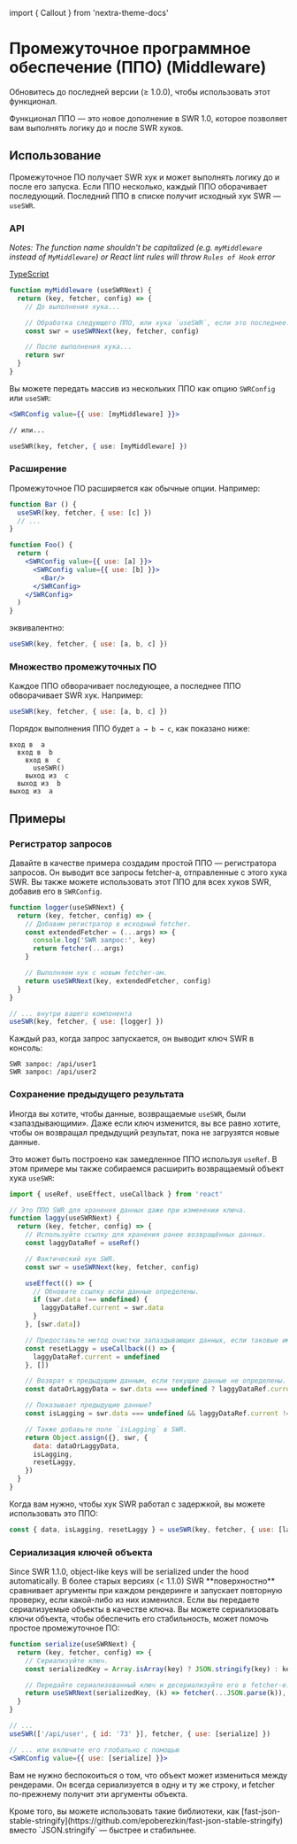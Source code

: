 import { Callout } from 'nextra-theme-docs'

# Промежуточное программное обеспечение (ППО) (Middleware)

<Callout>
  Обновитесь до последней версии (≥ 1.0.0), чтобы использовать этот функционал.
</Callout>

Функционал ППО — это новое дополнение в SWR 1.0, которое позволяет вам выполнять логику до и после SWR хуков.

## Использование

Промежуточное ПО получает SWR хук и может выполнять логику до и после его запуска. Если ППО несколько, каждый ППО оборачивает последующий. Последний ППО в списке получит исходный хук SWR — `useSWR`.

### API

_Notes: The function name shouldn't be capitalized (e.g. `myMiddleware` instead of `MyMiddleware`) or React lint rules will throw `Rules of Hook` error_

[TypeScript](https://swr.vercel.app/docs/typescript#middleware-types)

```jsx
function myMiddleware (useSWRNext) {
  return (key, fetcher, config) => {
    // До выполнения хука...

    // Обработка следующего ППО, или хука `useSWR`, если это последнее.
    const swr = useSWRNext(key, fetcher, config)

    // После выполнения хука...
    return swr
  }
}
```

Вы можете передать массив из нескольких ППО как опцию `SWRConfig` или `useSWR`:

```jsx
<SWRConfig value={{ use: [myMiddleware] }}>

// или...

useSWR(key, fetcher, { use: [myMiddleware] })
```

### Расширение

Промежуточное ПО расширяется как обычные опции. Например:

```jsx
function Bar () {
  useSWR(key, fetcher, { use: [c] })
  // ...
}

function Foo() {
  return (
    <SWRConfig value={{ use: [a] }}>
      <SWRConfig value={{ use: [b] }}>
        <Bar/>
      </SWRConfig>
    </SWRConfig>
  )
}
```

эквивалентно:

```js
useSWR(key, fetcher, { use: [a, b, c] })
```

### Множество промежуточных ПО

Каждое ППО обворачивает последующее, а последнее ППО обворачивает SWR хук. Например:

```jsx
useSWR(key, fetcher, { use: [a, b, c] })
```

Порядок выполнения ППО будет `a → b → c`, как показано ниже:

```plaintext
вход в  a
  вход в  b
    вход в  c
      useSWR()
    выход из  c
  выход из  b
выход из  a
```

## Примеры

### Регистратор запросов

Давайте в качестве примера создадим простой ППО — регистратора запросов. Он выводит все запросы fetcher-а, отправленные с этого хука SWR. Вы также можете использовать этот ППО для всех хуков SWR, добавив его в `SWRConfig`.

```jsx
function logger(useSWRNext) {
  return (key, fetcher, config) => {
    // Добавим регистратор в исходный fetcher.
    const extendedFetcher = (...args) => {
      console.log('SWR запрос:', key)
      return fetcher(...args)
    }

    // Выполняем хук с новым fetcher-ом.
    return useSWRNext(key, extendedFetcher, config)
  }
}

// ... внутри вашего компонента
useSWR(key, fetcher, { use: [logger] })
```

Каждый раз, когда запрос запускается, он выводит ключ SWR в консоль:

```plaintext
SWR запрос: /api/user1
SWR запрос: /api/user2
```

### Сохранение предыдущего результата

Иногда вы хотите, чтобы данные, возвращаемые `useSWR`, были «запаздывающими». Даже если ключ изменится, вы все равно хотите, чтобы он возвращал предыдущий результат, пока не загрузятся новые данные.

Это может быть построено как замедленное ППО используя `useRef`. В этом примере мы также собираемся расширить возвращаемый объект хука `useSWR`:

```jsx
import { useRef, useEffect, useCallback } from 'react'

// Это ППО SWR для хранения данных даже при изменении ключа.
function laggy(useSWRNext) {
  return (key, fetcher, config) => {
    // Используйте ссылку для хранения ранее возвращённых данных.
    const laggyDataRef = useRef()

    // Фактический хук SWR.
    const swr = useSWRNext(key, fetcher, config)

    useEffect(() => {
      // Обновите ссылку если данные определены.
      if (swr.data !== undefined) {
        laggyDataRef.current = swr.data
      }
    }, [swr.data])

    // Предоставьте метод очистки запаздывающих данных, если таковые имеются.
    const resetLaggy = useCallback(() => {
      laggyDataRef.current = undefined
    }, [])

    // Возврат к предыдущим данным, если текущие данные не определены.
    const dataOrLaggyData = swr.data === undefined ? laggyDataRef.current : swr.data

    // Показывает предыдущие данные?
    const isLagging = swr.data === undefined && laggyDataRef.current !== undefined

    // Также добавьте поле `isLagging` в SWR.
    return Object.assign({}, swr, {
      data: dataOrLaggyData,
      isLagging,
      resetLaggy,
    })
  }
}
```

Когда вам нужно, чтобы хук SWR работал с задержкой, вы можете использовать это ППО:

```js
const { data, isLagging, resetLaggy } = useSWR(key, fetcher, { use: [laggy] })
```

### Сериализация ключей объекта

<Callout>
  Since SWR 1.1.0, object-like keys will be serialized under the hood automatically. 
</Callout>

<Callout emoji="⚠️">
  В более старых версиях (< 1.1.0) SWR **поверхностно** сравнивает аргументы при каждом рендеринге и запускает повторную проверку, если какой-либо из них изменился.
  Если вы передаете сериализуемые объекты в качестве ключа. Вы можете сериализовать ключи объекта, чтобы обеспечить его стабильность, может помочь простое промежуточное ПО:
</Callout>

```jsx
function serialize(useSWRNext) {
  return (key, fetcher, config) => {
    // Сериализуйте ключ.
    const serializedKey = Array.isArray(key) ? JSON.stringify(key) : key

    // Передайте сериализованный ключ и десериализуйте его в fetcher-е.
    return useSWRNext(serializedKey, (k) => fetcher(...JSON.parse(k)), config)
  }
}

// ...
useSWR(['/api/user', { id: '73' }], fetcher, { use: [serialize] })

// ... или включите его глобально с помощью
<SWRConfig value={{ use: [serialize] }}>
```

Вам не нужно беспокоиться о том, что объект может измениться между рендерами. Он всегда сериализуется в одну и ту же строку, и fetcher по-прежнему получит эти аргументы объекта.

<Callout>
  Кроме того, вы можете использовать такие библиотеки, как [fast-json-stable-stringify](https://github.com/epoberezkin/fast-json-stable-stringify) вместо `JSON.stringify` — быстрее и стабильнее.
</Callout>
